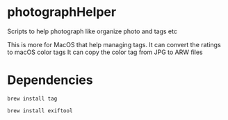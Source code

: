 # photographHelper
Scripts to help photograph like organize photo and tags etc

This is more for MacOS that help managing tags.
It can convert the ratings to macOS color tags
It can copy the color tag from JPG to ARW files

# Dependencies
```
brew install tag
```

```
brew install exiftool
```
